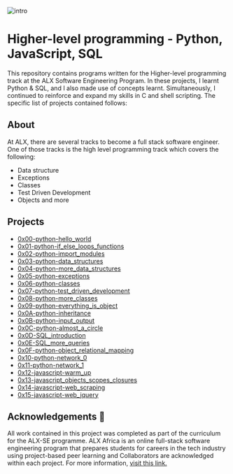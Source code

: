 ![intro](https://github.com/richard-1257/alx-higher_level_programming/assets/83041703/18d1daba-bf25-4040-9785-a5aee5f77c42)

# Higher-level programming - Python, JavaScript, SQL
This repository contains programs written for the Higher-level programming track at the ALX Software Engineering Program. In these projects, I learnt Python & SQL, and I also made use of concepts learnt. Simultaneously, I continued to reinforce and expand my skills in C and shell scripting. The specific list of projects contained follows:

## About
At ALX, there are several tracks to become a full stack software engineer. One of those tracks is the high level programming track which covers the following:
- Data structure
- Exceptions
- Classes
- Test Driven Development
- Objects and more

## Projects
- [0x00-python-hello_world](https://github.com/richard-1257/alx-higher_level_programming/tree/master/0x00-python-hello_world)
- [0x01-python-if_else_loops_functions](https://github.com/richard-1257/alx-higher_level_programming/tree/master/0x01-python-if_else_loops_functions)
- [0x02-python-import_modules](https://github.com/richard-1257/alx-higher_level_programming/tree/master/0x02-python-import_modules)
- [0x03-python-data_structures](https://github.com/richard-1257/alx-higher_level_programming/tree/master/0x03-python-data_structures)
- [0x04-python-more_data_structures](https://github.com/richard-1257/alx-higher_level_programming/tree/master/0x04-python-more_data_structures)
- [0x05-python-exceptions](https://github.com/richard-1257/alx-higher_level_programming/tree/master/0x05-python-exceptions)
- [0x06-python-classes](https://github.com/richard-1257/alx-higher_level_programming/tree/master/0x06-python-classes)
- [0x07-python-test_driven_development](https://github.com/richard-1257/alx-higher_level_programming/tree/master/0x07-python-test_driven_development)
- [0x08-python-more_classes](https://github.com/richard-1257/alx-higher_level_programming/tree/master/0x08-python-more_classes)
- [0x09-python-everything_is_object](https://github.com/richard-1257/alx-higher_level_programming/tree/master/0x09-python-everything_is_object)
- [0x0A-python-inheritance](https://github.com/richard-1257/alx-higher_level_programming/tree/master/0x0A-python-inheritance)
- [0x0B-python-input_output](https://github.com/richard-1257/alx-higher_level_programming/tree/master/0x0B-python-input_output)
- [0x0C-python-almost_a_circle](https://github.com/richard-1257/alx-higher_level_programming/tree/master/0x0C-python-almost_a_circle)
- [0x0D-SQL_introduction](https://github.com/richard-1257/alx-higher_level_programming/tree/master/0x0D-SQL_introduction)
- [0x0E-SQL_more_queries](https://github.com/richard-1257/alx-higher_level_programming/tree/master/0x0E-SQL_more_queries)
- [0x0F-python-object_relational_mapping](https://github.com/richard-1257/alx-higher_level_programming/tree/master/0x0F-python-object_relational_mapping)
- [0x10-python-network_0](https://github.com/richard-1257/alx-higher_level_programming/tree/master/0x10-python-network_0)
- [0x11-python-network_1](https://github.com/richard-1257/alx-higher_level_programming/tree/master/0x11-python-network_1)
- [0x12-javascript-warm_up](https://github.com/richard-1257/alx-higher_level_programming/tree/master/0x12-javascript-warm_up)
- [0x13-javascript_objects_scopes_closures](https://github.com/richard-1257/alx-higher_level_programming/tree/master/0x13-javascript_objects_scopes_closures)
- [0x14-javascript-web_scraping](https://github.com/richard-1257/alx-higher_level_programming/tree/master/0x14-javascript-web_scraping)
- [0x15-javascript-web_jquery](https://github.com/richard-1257/alx-higher_level_programming/tree/master/0x15-javascript-web_jquery)

## Acknowledgements 🙏
All work contained in this project was completed as part of the curriculum for the ALX-SE programme. ALX Africa is an online full-stack software engineering program that prepares students for careers in the tech industry using project-based peer learning and Collaborators are acknowledged within each project. For more information, [visit this link.](https://www.alxafrica.com/)
